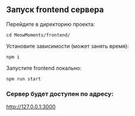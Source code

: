 ## Запуск frontend сервера

Перейдите в директорию проекта:

```shell
cd MeowMoments/frontend/
```

Установите зависимости (может занять время):

```shell
npm i
```

Запустите frontend локально:

```shell
npm run start
```

### Сервер будет доступен по адресу:
http://127.0.0.1:3000
